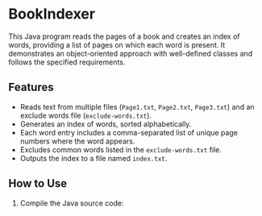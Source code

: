 # BookIndexer
This Java program reads the pages of a book and creates an index of words, providing a list of pages on which each word is present. It demonstrates an object-oriented approach with well-defined classes and follows the specified requirements.

## Features
- Reads text from multiple files (`Page1.txt`, `Page2.txt`, `Page3.txt`) and an exclude words file (`exclude-words.txt`).
- Generates an index of words, sorted alphabetically.
- Each word entry includes a comma-separated list of unique page numbers where the word appears.
- Excludes common words listed in the `exclude-words.txt` file.
- Outputs the index to a file named `index.txt`.

## How to Use

1. Compile the Java source code:
